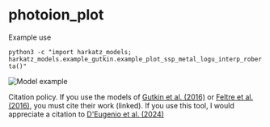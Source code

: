 # photoion_plot

Example use

```python3 -c "import harkatz_models; harkatz_models.example_gutkin.example_plot_ssp_metal_logu_interp_roberta()"```

![Model example](https://github.com/fdeugenio/photoion_plot/blob/master/photoion_plot/examples/gutkin_example_ne3o2.png?raw=true)

Citation policy. If you use the models of [Gutkin et al. (2016)](https://ui.adsabs.harvard.edu/abs/2016MNRAS.462.1757G/abstract) or [Feltre et al. (2016)](https://ui.adsabs.harvard.edu/abs/2016MNRAS.456.3354F/abstract), you must cite their work (linked).
If you use this tool, I would appreciate a citation to [D'Eugenio et al. (2024)](https://ui.adsabs.harvard.edu/abs/2024A%26A...689A.152D/abstract)

